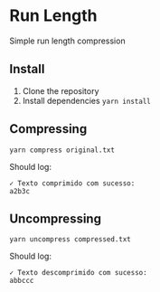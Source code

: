 # Run Length

Simple run length compression

## Install

1. Clone the repository
2. Install dependencies `yarn install`

## Compressing

```
yarn compress original.txt
```

Should log:

```
✓ Texto comprimido com sucesso:
a2b3c
```

## Uncompressing

```
yarn uncompress compressed.txt
```

Should log:

```
✓ Texto descomprimido com sucesso:
abbccc
```

